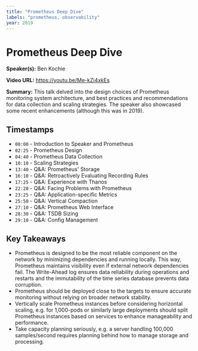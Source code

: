 ```yaml
---
title: "Prometheus Deep Dive"
labels: "prometheus, observability"
year: 2019
---
```


# Prometheus Deep Dive

**Speaker(s):** Ben Kochie

**Video URL:** https://youtu.be/Me-kZi4xkEs

**Summary:** This talk delved into the design choices of Prometheus monitoring system architecture, and best practices and recommendations for data collection and scaling strategies. The speaker also showcased some recent enhancements (although this was in 2019). 

## Timestamps

- `00:00` - Introduction to Speaker and Prometheus
- `02:25` - Prometheus Design
- `04:40` - Prometheus Data Collection
- `10:10` - Scaling Strategies
- `13:40` - Q&A: Prometheus' Storage
- `16:10` - Q&A: Retroactively Evaluating Recording Rules
- `17:25` - Q&A: Experience with Thanos
- `22:20` - Q&A: Facing Problems with Prometheus
- `23:25` - Q&A: Application-specific Metrics
- `25:50` - Q&A: Vertical Compaction
- `27:10` - Q&A: Prometheus Web Interface
- `28:30` - Q&A: TSDB Sizing
- `29:10` - Q&A: Config Management

## Key Takeaways

- Prometheus is designed to be the most reliable component on the network by minimizing dependencies and running locally. This way, Prometheus maintains visibility even if external network dependencies fail. The Write-Ahead log ensures data reliability during operations and restarts and the immutability of the time series database prevents data corruption.
- Prometheus should be deployed close to the targets to ensure accurate monitoring without relying on broader network stability.
- Vertically scale Prometheus instances before considering horizontal scaling, e.g. for 1,000-pods or similarly large deployments should split Prometheus instances based on services to enhance manageability and performance.
- Take capacity planning seriously, e.g. a server handling 100,000 samples/second requires planning behind how to manage storage and processing.
